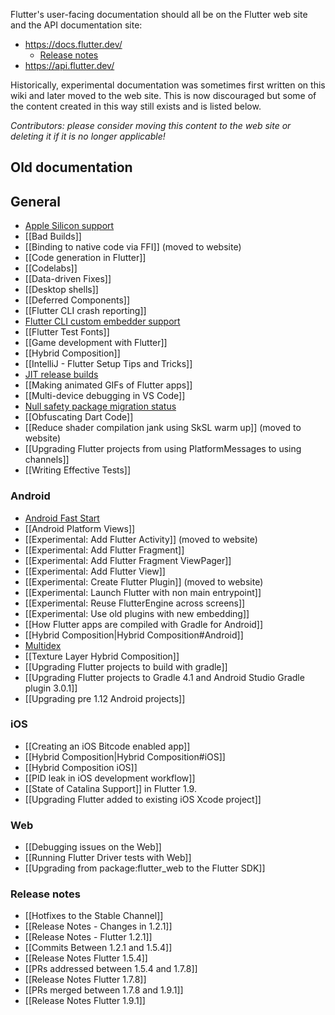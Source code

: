<!-- Don't add user documentation to the wiki. User documentation belongs on the web site. -->
<!-- We only have these pages for historical reasons. -->

Flutter's user-facing documentation should all be on the Flutter web site and the API documentation site:

- https://docs.flutter.dev/
  - [Release notes](https://flutter.dev/docs/development/tools/sdk/release-notes)
- https://api.flutter.dev/

Historically, experimental documentation was sometimes first written on this wiki and later moved to the web site. This is
now discouraged but some of the content created in this way still exists and is listed below.

_Contributors: please consider moving this content to the web site or deleting it if it is no longer applicable!_

## Old documentation

## General

<!-- don't add things here; if you have a new feature, it should be documented on the web site not the wiki -->
- [Apple Silicon support](https://github.com/flutter/flutter/wiki/Developing-with-Flutter-on-Apple-Silicon)
- [[Bad Builds]]
- [[Binding to native code via FFI]] (moved to website)
- [[Code generation in Flutter]]
- [[Codelabs]]
- [[Data-driven Fixes]]
- [[Desktop shells]]
- [[Deferred Components]]
- [[Flutter CLI crash reporting]]
- [Flutter CLI custom embedder support](https://github.com/flutter/flutter/wiki/Using-custom-embedders-with-the-Flutter-CLI)
- [[Flutter Test Fonts]]
- [[Game development with Flutter]]
- [[Hybrid Composition]]
- [[IntelliJ - Flutter Setup Tips and Tricks]]
- [JIT release builds](https://github.com/flutter/flutter/wiki/JIT-Release-Modes)
- [[Making animated GIFs of Flutter apps]]
- [[Multi-device debugging in VS Code]]
- [Null safety package migration status](https://github.com/dart-lang/sdk/wiki/Null-safety-migration-status)
- [[Obfuscating Dart Code]]
- [[Reduce shader compilation jank using SkSL warm up]] (moved to website)
- [[Upgrading Flutter projects from using PlatformMessages to using channels]]
- [[Writing Effective Tests]]

### Android
<!-- don't add things here; user documentation belongs on the web site not the wiki -->
- [Android Fast Start](https://github.com/flutter/flutter/wiki/Fast-Start)
- [[Android Platform Views]]
- [[Experimental: Add Flutter Activity]] (moved to website)
- [[Experimental: Add Flutter Fragment]]
- [[Experimental: Add Flutter Fragment ViewPager]]
- [[Experimental: Add Flutter View]]
- [[Experimental: Create Flutter Plugin]] (moved to website)
- [[Experimental: Launch Flutter with non main entrypoint]]
- [[Experimental: Reuse FlutterEngine across screens]]
- [[Experimental: Use old plugins with new embedding]]
- [[How Flutter apps are compiled with Gradle for Android]]
- [[Hybrid Composition|Hybrid Composition#Android]]
- [Multidex](https://github.com/flutter/flutter/wiki/Android-Multidex-support)
- [[Texture Layer Hybrid Composition]]
- [[Upgrading Flutter projects to build with gradle]]
- [[Upgrading Flutter projects to Gradle 4.1 and Android Studio Gradle plugin 3.0.1]]
- [[Upgrading pre 1.12 Android projects]]

### iOS
<!-- don't add things here; user documentation belongs on the web site not the wiki -->
- [[Creating an iOS Bitcode enabled app]]
- [[Hybrid Composition|Hybrid Composition#iOS]]
- [[Hybrid Composition iOS]]
- [[PID leak in iOS development workflow]]
- [[State of Catalina Support]] in Flutter 1.9.
- [[Upgrading Flutter added to existing iOS Xcode project]]

### Web
<!-- don't add things here; user documentation belongs on the web site not the wiki -->
- [[Debugging issues on the Web]]
- [[Running Flutter Driver tests with Web]]
- [[Upgrading from package:flutter_web to the Flutter SDK]]

### Release notes
<!-- don't add things here; user documentation belongs on the web site not the wiki -->
- [[Hotfixes to the Stable Channel]]
- [[Release Notes - Changes in 1.2.1]]
- [[Release Notes - Flutter 1.2.1]]
- [[Commits Between 1.2.1 and 1.5.4]]
- [[Release Notes Flutter 1.5.4]]
- [[PRs addressed between 1.5.4 and 1.7.8]]
- [[Release Notes Flutter 1.7.8]]
- [[PRs merged between 1.7.8 and 1.9.1]]
- [[Release Notes Flutter 1.9.1]]
